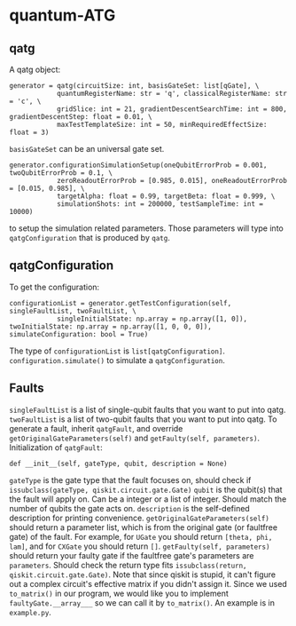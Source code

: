 # quantum-ATG

## qatg
A qatg object:
```python=
generator = qatg(circuitSize: int, basisGateSet: list[qGate], \
			quantumRegisterName: str = 'q', classicalRegisterName: str = 'c', \
			gridSlice: int = 21, gradientDescentSearchTime: int = 800, gradientDescentStep: float = 0.01, \
			maxTestTemplateSize: int = 50, minRequiredEffectSize: float = 3)
```
```basisGateSet``` can be an universal gate set.
```python=
generator.configurationSimulationSetup(oneQubitErrorProb = 0.001, twoQubitErrorProb = 0.1, \
			zeroReadoutErrorProb = [0.985, 0.015], oneReadoutErrorProb = [0.015, 0.985], \
			targetAlpha: float = 0.99, targetBeta: float = 0.999, \
			simulationShots: int = 200000, testSampleTime: int = 10000)
```
to setup the simulation related parameters. Those parameters will type into ```qatgConfiguration``` that is produced by ```qatg```.

## qatgConfiguration
To get the configuration:
```python=
configurationList = generator.getTestConfiguration(self, singleFaultList, twoFaultList, \
			singleInitialState: np.array = np.array([1, 0]), twoInitialState: np.array = np.array([1, 0, 0, 0]), simulateConfiguration: bool = True)
```
The type of ```configurationList``` is ```list[qatgConfiguration]```.
```configuration.simulate()``` to simulate a ```qatgConfiguration```.

## Faults
```singleFaultList``` is a list of single-qubit faults that you want to put into qatg.
```twoFaultList``` is a list of two-qubit faults that you want to put into qatg.
To generate a fault, inherit ```qatgFault```,
and override ```getOriginalGateParameters(self)``` and ```getFaulty(self, parameters)```.
Initialization of ```qatgFault```:
```python=
def __init__(self, gateType, qubit, description = None)
```
```gateType``` is the gate type that the fault focuses on, should check if ```issubclass(gateType, qiskit.circuit.gate.Gate)```
```qubit``` is the qubit(s) that the fault will apply on. Can be a integer or a list of integer. Should match the number of qubits the gate acts on.
```description``` is the self-defined description for printing convenience.
```getOriginalGateParameters(self)``` should return a parameter list, which is from the original gate (or faultfree gate) of the fault. For example, for ```UGate``` you should return ```[theta, phi, lam]```, and for ```CXGate``` you should return ```[]```.
```getFaulty(self, parameters)``` should return your faulty gate if the faultfree gate's parameters are ```parameters```. Should check the return type fits ```issubclass(return, qiskit.circuit.gate.Gate)```.
Note that since qiskit is stupid, it can't figure out a complex circuit's effective matrix if you didn't assign it. Since we used ```to_matrix()``` in our program, we would like you to implement ```faultyGate.__array___``` so we can call it by ```to_matrix()```. An example is in ```example.py```.